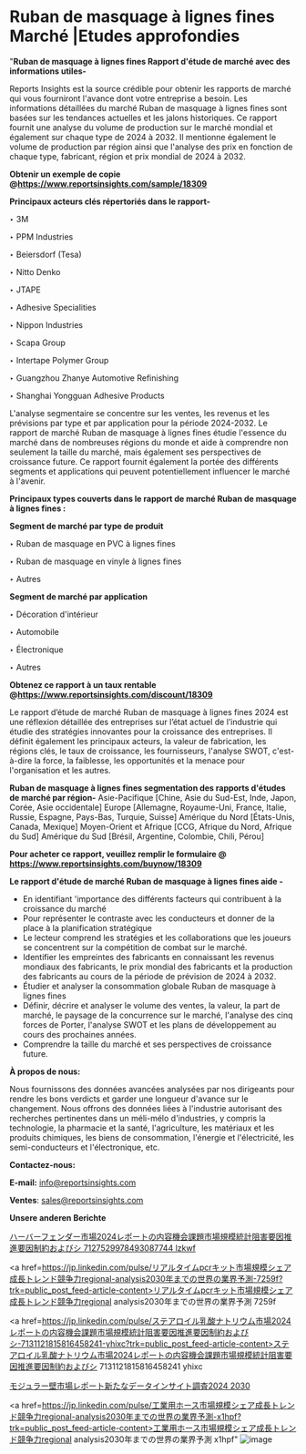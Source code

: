 # Ruban de masquage à lignes fines Marché |Etudes approfondies

"<strong>Ruban de masquage à lignes fines Rapport d'étude de marché avec des informations utiles-</strong>

Reports Insights est la source crédible pour obtenir les rapports de marché qui vous fourniront l'avance dont votre entreprise a besoin. Les informations détaillées du marché Ruban de masquage à lignes fines sont basées sur les tendances actuelles et les jalons historiques. Ce rapport fournit une analyse du volume de production sur le marché mondial et également sur chaque type de 2024 à 2032. Il mentionne également le volume de production par région ainsi que l'analyse des prix en fonction de chaque type, fabricant, région et prix mondial de 2024 à 2032.

<strong><b>Obtenir un exemple de copie @</b></strong><a href=https://www.reportsinsights.com/sample/18309><strong><b>https://www.reportsinsights.com/sample/18309</b></strong></a>

<b>Principaux acteurs clés répertoriés dans le rapport-</b>

<b> </b>‣ 3M

‣ PPM Industries

‣ Beiersdorf (Tesa)

‣ Nitto Denko

‣ JTAPE

‣ Adhesive Specialities

‣ Nippon Industries

‣ Scapa Group

‣ Intertape Polymer Group

‣ Guangzhou Zhanye Automotive Refinishing

‣ Shanghai Yongguan Adhesive Products

L'analyse segmentaire se concentre sur les ventes, les revenus et les prévisions par type et par application pour la période 2024-2032. Le rapport de marché Ruban de masquage à lignes fines étudie l'essence du marché dans de nombreuses régions du monde et aide à comprendre non seulement la taille du marché, mais également ses perspectives de croissance future. Ce rapport fournit également la portée des différents segments et applications qui peuvent potentiellement influencer le marché à l'avenir.

<strong>Principaux types couverts dans le rapport de marché Ruban de masquage à lignes fines :</strong>

<strong>Segment de marché par type de produit</strong>

‣ Ruban de masquage en PVC à lignes fines

‣ Ruban de masquage en vinyle à lignes fines

‣ Autres

<strong>Segment de marché par application</strong>

‣ Décoration d'intérieur

‣ Automobile

‣ Électronique

‣ Autres

<strong><b>Obtenez ce rapport à un taux rentable @</b></strong><a href=https://www.reportsinsights.com/discount/18309><strong><b>https://www.reportsinsights.com/discount/18309</b></strong></a>

Le rapport d’étude de marché Ruban de masquage à lignes fines 2024 est une réflexion détaillée des entreprises sur l’état actuel de l’industrie qui étudie des stratégies innovantes pour la croissance des entreprises. Il définit également les principaux acteurs, la valeur de fabrication, les régions clés, le taux de croissance, les fournisseurs, l'analyse SWOT, c'est-à-dire la force, la faiblesse, les opportunités et la menace pour l'organisation et les autres.

<strong>Ruban de masquage à lignes fines segmentation des rapports d'études de marché par région-</strong>
Asie-Pacifique [Chine, Asie du Sud-Est, Inde, Japon, Corée, Asie occidentale]
Europe [Allemagne, Royaume-Uni, France, Italie, Russie, Espagne, Pays-Bas, Turquie, Suisse]
Amérique du Nord [États-Unis, Canada, Mexique]
Moyen-Orient et Afrique [CCG, Afrique du Nord, Afrique du Sud]
Amérique du Sud [Brésil, Argentine, Colombie, Chili, Pérou]

<strong>Pour acheter ce rapport, veuillez remplir le formulaire @   <a href=https://www.reportsinsights.com/buynow/18309>https://www.reportsinsights.com/buynow/18309</a></strong>

<strong>Le rapport d'étude de marché Ruban de masquage à lignes fines aide -</strong>
<ul>
  <li>En identifiant 'importance des différents facteurs qui contribuent à la croissance du marché</li>
  <li>Pour représenter le contraste avec les conducteurs et donner de la place à la planification stratégique</li>
  <li>Le lecteur comprend les stratégies et les collaborations que les joueurs se concentrent sur la compétition de combat sur le marché.</li>
  <li>Identifier les empreintes des fabricants en connaissant les revenus mondiaux des fabricants, le prix mondial des fabricants et la production des fabricants au cours de la période de prévision de 2024 à 2032.</li>
  <li>Étudier et analyser la consommation globale Ruban de masquage à lignes fines</li>
  <li>Définir, décrire et analyser le volume des ventes, la valeur, la part de marché, le paysage de la concurrence sur le marché, l'analyse des cinq forces de Porter, l'analyse SWOT et les plans de développement au cours des prochaines années.</li>
  <li>Comprendre la taille du marché et ses perspectives de croissance future.</li>
</ul>
<strong>À propos de nous:</strong>

Nous fournissons des données avancées analysées par nos dirigeants pour rendre les bons verdicts et garder une longueur d'avance sur le changement. Nous offrons des données liées à l'industrie autorisant des recherches pertinentes dans un méli-mélo d'industries, y compris la technologie, la pharmacie et la santé, l'agriculture, les matériaux et les produits chimiques, les biens de consommation, l'énergie et l'électricité, les semi-conducteurs et l'électronique, etc.

<strong>Contactez-nous:</strong>

<strong>E-mail:</strong> <a href=mailto:info@reportsinsights.com>info@reportsinsights.com</a>

<strong>Ventes</strong>: <a href=mailto:sales@reportsinsights.com>sales@reportsinsights.com</a>

<strong>Unsere anderen Berichte</strong>

<a href=https://www.linkedin.com/pulse/ハーバーフェンダー市場2024レポートの内容機会課題市場規模統計阻害要因推進要因制約およびシ-7127529978493087744-lzkwf/>ハーバーフェンダー市場2024レポートの内容機会課題市場規模統計阻害要因推進要因制約およびシ 7127529978493087744 lzkwf</a>

<a href=https://jp.linkedin.com/pulse/リアルタイムpcrキット市場規模シェア成長トレンド競争力regional-analysis2030年までの世界の業界予測-7259f?trk=public_post_feed-article-content>リアルタイムpcrキット市場規模シェア成長トレンド競争力regional analysis2030年までの世界の業界予測 7259f</a>

<a href=https://jp.linkedin.com/pulse/ステアロイル乳酸ナトリウム市場2024レポートの内容機会課題市場規模統計阻害要因推進要因制約およびシ-7131121815816458241-yhixc?trk=public_post_feed-article-content>ステアロイル乳酸ナトリウム市場2024レポートの内容機会課題市場規模統計阻害要因推進要因制約およびシ 7131121815816458241 yhixc</a>

<a href=https://www.linkedin.com/pulse/モジュラー壁市場レポート新たなデータインサイト調査2024-2030-reports-insights-expert-cmpqf/>モジュラー壁市場レポート新たなデータインサイト調査2024 2030</a>

<a href=https://jp.linkedin.com/pulse/工業用ホース市場規模シェア成長トレンド競争力regional-analysis2030年までの世界の業界予測-x1hpf?trk=public_post_feed-article-content>工業用ホース市場規模シェア成長トレンド競争力regional analysis2030年までの世界の業界予測 x1hpf</a>"
![image](https://github.com/daminid12/RIreport/assets/158430485/07cd1d75-c210-42bc-9ef6-e95470213316)
